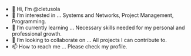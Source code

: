- 👋 Hi, I’m @cletusola
- 👀 I’m interested in ... Systems and Networks, Project Management, Programming.
- 🌱 I’m currently learning ... Necessary skills needed for my personal and professional growth.
- 💞️ I’m looking to collaborate on ... All projects I can contribute to.
- 📫 How to reach me ... Please check my profile.

<!---
cletusola/cletusola is a ✨ special ✨ repository because its `README.md` (this file) appears on your GitHub profile.
You can click the Preview link to take a look at your changes.
--->
